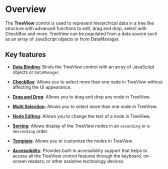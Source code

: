 # Overview

The **TreeView** control is used to represent hierarchical data in a tree like structure with advanced functions to edit, drag and drop, select with CheckBox and more. TreeView can be populated from a data source such as an array of JavaScript objects or from DataManager.

## Key features

* **[Data Binding](data-binding/)**: Binds the TreeView control with an array of JavaScript objects or `DataManager`.

* **[CheckBox](check-box/)**: Allows you to select more than one node in TreeView without affecting the UI appearance.

* **[Drag and Drop](drag-and-drop/)**: Allows you to drag and drop any node in TreeView.

* **[Multi Selection](multiple-selection/)**: Allows you to select more than one node in TreeView.

* **[Node Editing](node-editing/)**: Allows you to change the text of a node in TreeView.

* **[Sorting](https://help.syncfusion.com/cr/aspnetcore-js2/Syncfusion.EJ2~Syncfusion.EJ2.Navigations.TreeView~SortOrder.html)**: Allows display of the TreeView nodes in an `ascending` or a `descending` order.

* **[Template](template/)**: Allows you to customize the nodes in TreeView.

* **[Accessibility](accessibility/)**: Provides built-in accessibility support that helps to access all the TreeView control features through the keyboard, on-screen readers, or other assistive technology devices.